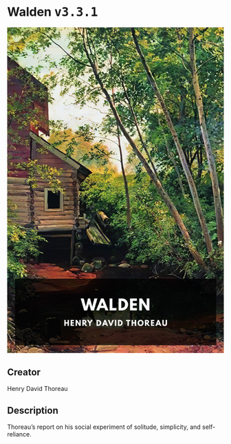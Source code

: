 
# Walden <kbd>v3.3.1</kbd>

<center>
  <img src="./cover-1024.jpg"/>
</center>

## Creator
Henry David Thoreau

## Description
Thoreau’s report on his social experiment of solitude, simplicity, and self-reliance.
